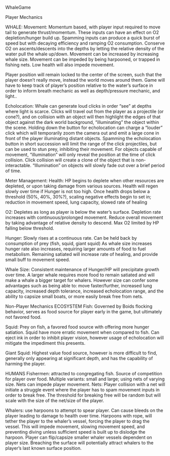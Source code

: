 WhaleGame

Player Mechanics

WHALE:
Movement: Momentum based, with player input required to move tail to generate thrust/momentum. These inputs can have an effect on O2 depletion/hunger build up. Spamming inputs can produce a quick burst of speed but with decaying efficiency and ramping O2 consumption. Conserve O2 on ascents/descents into the depths by letting the relative density of the water pull the whale up/down.
Movement can be increased by increasing whale size.
Movement can be impeded by being harpooned, or trapped in fishing nets.
Low health will also impede movement.

Player position will remain locked to the center of the screen, such that the player doesn’t really move, instead the world moves around them. Game will have to keep track of player’s position relative to the water’s surface in order to inform breath mechanic as well as depth/pressure mechanic, and light..

Echolocation: Whale can generate loud clicks in order “see” at depths where light is scarce. Clicks will travel out from the player as a projectile (or cone?), and on collision with an object will then highlight the edges of that object against the dark world background, “illuminating” the object within the scene.
Holding down the button for echolocation can charge a “louder” click which will temporarily zoom the camera out and emit a large cone in front of the player illuminating distant objects.
Spamming the echolocation button in short succession will limit the range of the click projectiles, but can be used to stun prey, inhibiting their movement.
For objects capable of movement, “illumination” will only reveal the position at the time of click collision. Click collision will create a clone of the object that is non-interactable.
“Illumination” on objects will slowly fade out over a brief period of time.

Meter Management:
Health: HP begins to deplete when other resources are depleted, or upon taking damage from various sources.
Health will regen slowly over time if Hunger is not too high.
Once health drops below a threshold (50%, 40%, 30%?), scaling negative effects begin to set in; reduction in movement speed, lung capacity, slowed rate of healing

O2: Depletes as long as player is below the water’s surface. 
Depletion rate increases with continuous/prolonged movement. Reduce overall movement by taking advantage of relative density to descend.
Max O2 limited by HP falling below threshold.

Hunger: Slowly rises at a continuous rate. Can be held back by consumption of prey (fish, squid, giant squid)
As whale size increases hunger rate also increases, requiring larger amounts of food to fuel metabolism.
Remaining satiated will increase rate of healing, and provide small buff to movement speed.

Whale Size: Consistent maintenance of Hunger/HP will precipitate growth over time. A larger whale requires more food to remain satiated and will make a whale a bigger target for whalers. However size can confer some advantages such as being able to:
move faster/further, 
increased lung capacity, 
increased depth tolerance, 
increased echolocation range, 
and the ability to capsize small boats, 
or more easily break free from nets.


Non-Player Mechanics
ECOSYSTEM
Fish: Governed by Boids flocking behavior, serves as food source for player early in the game, but ultimately not favored food.

Squid: Prey on fish, a favored food source with offering more hunger satiation. Squid have more erratic movement when compared to fish.
Can eject ink in order to inhibit player vision, however usage of echolocation will mitigate the impediment this presents.

Giant Squid: Highest value food source, however is more difficult to find, generally only appearing at significant depth, and has the capability of harming the player.

HUMANS
Fishermen: attracted to congregating fish. Source of competition for player over food. Multiple variants: small and large; using nets of varying size. Nets can impede player movement.
Nets: Player collision with a net will initiate a struggle event where the player has to spam movement inputs in order to break free. The threshold for breaking free will be random but will scale with the size of the net/size of the player.

Whalers: use harpoons to attempt to spear player. Can cause bleeds on the player leading to damage to health over time. Harpoons with rope, will tether the player to the whaler’s vessel, forcing the player to drag the vessel. This will impede movement, slowing movement speed, and preventing diving unless sufficient speed is built up to dislodge the harpoon. Player can flip/capsize smaller whaler vessels dependent on player size. Breaching the surface will potentially attract whalers to the player’s last known surface position.

